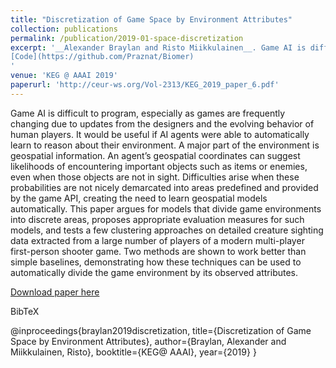 ```yaml
---
title: "Discretization of Game Space by Environment Attributes"
collection: publications
permalink: /publication/2019-01-space-discretization
excerpt: '__Alexander Braylan and Risto Miikkulainen__. Game AI is difficult to program, especially as games are frequently changing due to updates from the designers and the evolving behavior of human players. It would be useful if AI agents were able to automatically learn to reason about their environment. A major part of the environment is geospatial information. An agent’s geospatial coordinates can suggest likelihoods of encountering important objects such as items or enemies, even when those objects are not in sight. Difficulties arise when these probabilities are not nicely demarcated into areas predefined and provided by the game API, creating the need to learn geospatial models automatically. This paper argues for models that divide game environments into discrete areas, proposes appropriate evaluation measures for such models, and tests a few clustering approaches on detailed creature sighting data extracted from a large number of players of a modern multi-player first-person shooter game. Two methods are shown to work better than simple baselines, demonstrating how these techniques can be used to automatically divide the game environment by its observed attributes. [Slides](https://www.slideshare.net/AlexanderBraylan/discretization-of-game-space-by-environment-attributes),
[Code](https://github.com/Praznat/Biomer)
'
venue: 'KEG @ AAAI 2019'
paperurl: 'http://ceur-ws.org/Vol-2313/KEG_2019_paper_6.pdf'
---
```

Game AI is difficult to program, especially as games are frequently changing due to updates from the designers and the evolving behavior of human players. It would be useful if AI agents were able to automatically learn to reason about their environment. A major part of the environment is geospatial information. An agent’s geospatial coordinates can suggest likelihoods of encountering important objects such as items or enemies, even when those objects are not in sight. Difficulties arise when these probabilities are not nicely demarcated into areas predefined and provided by the game API, creating the need to learn geospatial models automatically. This paper argues for models that divide game environments into discrete areas, proposes appropriate evaluation measures for such models, and tests a few clustering approaches on detailed creature sighting data extracted from a large number of players of a modern multi-player first-person shooter game. Two methods are shown to work better than simple baselines, demonstrating how these techniques can be used to automatically divide the game environment by its observed attributes.

[Download paper here](http://ceur-ws.org/Vol-2313/KEG_2019_paper_6.pdf)

BibTeX

@inproceedings{braylan2019discretization,
  title={Discretization of Game Space by Environment Attributes},
  author={Braylan, Alexander and Miikkulainen, Risto},
  booktitle={KEG@ AAAI},
  year={2019}
}